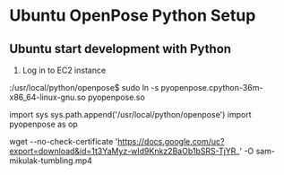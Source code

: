 # Ubuntu OpenPose Python Setup

## Ubuntu start development with Python

1. Log in to EC2 instance

:/usr/local/python/openpose$ sudo ln -s pyopenpose.cpython-36m-x86_64-linux-gnu.so pyopenpose.so

import sys
sys.path.append('/usr/local/python/openpose')
import pyopenpose as op

wget --no-check-certificate 'https://docs.google.com/uc?export=download&id=1t3YaMyz-wId9Knkz2BaOb1bSRS-TjYR_' -O sam-mikulak-tumbling.mp4
